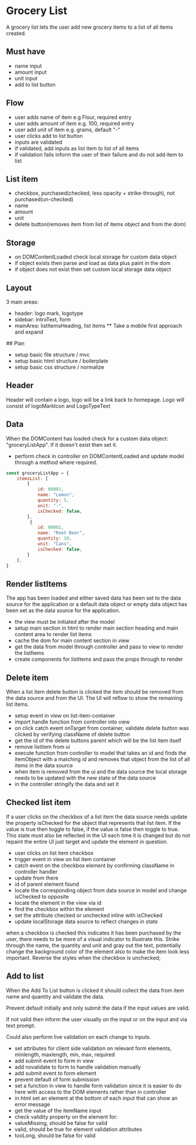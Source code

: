 # Grocery List
A grocery list lets the user add new grocery items to a list of all items created.

## Must have
- name input 
- amount input 
- unit input 
- add to list button

## Flow
- user adds name of item e.g Flour, required entry
- user adds amount of item e.g. 100, required entry
- user add unit of item e.g. grams, default "-"
- user clicks add to list button
- inputs are validated 
- if validated, add inputs as list item to list of all items
- if validation fails inform the user of their failure and do not add item to list

## List item
- checkbox, purchased(checked, less opacity + strike-through), not purchased(un-checked)
- name
- amount
- unit
- delete button(removes item from list of items object and from the dom)

## Storage
- on DOMContentLoaded check local storage for custom data object
- if object exists then parse and load as data plus paint in the dom
- if object does not exist then set custom local storage data object

## Layout
3 main areas:
- header: logo mark, logotype
- sidebar: introText, form
- mainArea: listItemsHeading, list items
** Take a mobile first approach and expand

## Plan
- setup basic file structure / mvc
- setup basic html structure / boilerplate
- setup basic css structure / normalize

## Header
Header will contain a logo, logo will be a link back to homepage. Logo will consist of logoMarkIcon and LogoTypeText

## Data
When the DOMContent has loaded check for a custom data object: "groceryListApp". If it doesn't exist then set it.
- perform check in controller on DOMContentLoaded and update model through a method where required.
  
```JavaScript
const groceryListApp = {
    itemsList: [
        {
            id: 00001,
            name: "Lemon",
            quantity: 5,
            unit: "-",
            isChecked: false,
        },
         {
            id: 00002,
            name: "Root Beer",
            quantity: 10,
            unit: "Cans",
            isChecked: false,
        }
    ],
}
```

## Render listItems
The app has been loaded and either saved data has been set to the data source for the application or a default data object or empty data object has been set as the data source for the application.
- the view must be initiated after the model
- setup main section in html to render main section heading and main content area to render list items
- cache the dom for main content section in view
- get the data from model through controller and pass to view to render the listItems
- create components for listItems and pass the props through to render

## Delete item
When a list item delete button is clicked the item should be removed from the data source and from the UI. The UI will reflow to show the remaining list items.
- setup event in view on list-item-container
- import handle function from controller into view
- on click catch event onTarget from container, validate delete button was clicked by verifying className of delete button
- get the id of the delete buttons parent which will be the list item itself
- remove listitem from ui
- execute function from controller to model that takes an id and finds the itemObject with a matching id and removes that object from the list of all items in the data source
- when item is removed from the ui and the data source the local storage needs to be updated with the new state of the data source
- in the controller stringify the data and set it

## Checked list item
If a user clicks on the checkbox of a list item the data source needs update the property isChecked for the object that represents that list item.
If the value is true then toggle to false, if the value is false then toggle to true. This state must also be reflected in the UI each time it is changed but do not repaint the entire UI just target and update the element in question.
- user clicks on list item checkbox
- trigger event in view on list item container
- catch event on the checkbox element by confirming className in controller handler
- update from there
- id of parent element found
- locate the corresponding object from data source in model and change isChecked to opposite
- locate the element in the view via id
- find the checkbox within the element
- set the attribute checked or unchecked inline with isChecked
- update localStorage data source to reflect changes in state
  
when a checkbox is checked this indicates it has been purchased by the user, there needs to be more of a visual indicator to illustrate this. Strike through the name, the quantity and unit and gray out the text, potentially change the background color of the element also to make the item look less important. Reverse the styles when the checkbox is unchecked;

## Add to list
When the Add To List button is clicked it should collect the data from item name and quantity and validate the data. 

Prevent default initially and only submit the data if the input values are valid.

If not valid then inform the user visually on the input or on the input and via text prompt.

Could also perform live validation on each change to inputs.

- set attributes for client side validation on relevant form elements, minlength, maxlength, min, max, required
- add submit event to form in view
- add novalidate to form to handle validation manually
- add submit event to form element
- prevent default of form submission
- set a function in view to handle form validation since it is easier to do here with access to the DOM elements rather than in controller
- in html set an element at the bottom of each input that can show an error message
- get the value of the itemName input
- check validity property on the element for: 
- valueMissing, should be false for valid
- valid, should be true for element validation attributes
- tooLong, should be false for valid